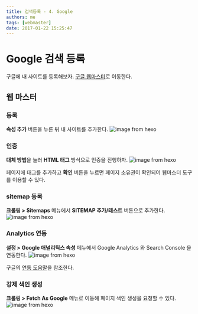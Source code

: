 ```yaml
---
title: 검색등록 - 4. Google
authors: me
tags: [webmaster]
date: 2017-01-22 15:25:47
---
```


# Google 검색 등록

구글에 내 사이트를 등록해보자.
[구글 웹마스터](https://www.google.com/webmasters/tools/home?hl=ko)로 이동한다.

## 웹 마스터

### 등록

**속성 추가** 버튼을 누른 뒤 내 사이트를 추가한다.
![image from hexo](https://i.imgur.com/Q02UcXI.png)

### 인증

**대체 방법**을 눌러 **HTML 태그** 방식으로 인증을 진행하자.
![image from hexo](https://i.imgur.com/x1C3rj2.png)

페이지에 태그를 추가하고 **확인** 버튼을 누르면 페이지 소유권이 확인되어 웹마스터 도구를 이용할 수 있다.

### sitemap 등록

**크롤링 > Sitemaps** 메뉴에서 **SITEMAP 추가/테스트** 버튼으로 추가한다.
![image from hexo](https://i.imgur.com/4l95R5v.png)

### Analytics 연동

**설정 > Google 애널리틱스 속성** 메뉴에서 Google Analytics 와 Search Console 을 연동한다.
![image from hexo](https://i.imgur.com/wb0JiPu.png)

구글의 [연동 도움말](https://support.google.com/webmasters/answer/1120006?hl=ko)을 참조한다.

### 강제 색인 생성

**크롤링 > Fetch As Google** 메뉴로 이동해 페이지 색인 생성을 요청할 수 있다.
![image from hexo](https://i.imgur.com/VbxhSK6.png)
